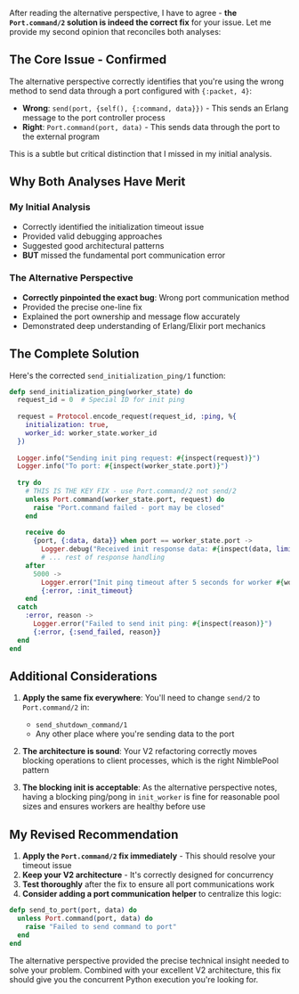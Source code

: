 After reading the alternative perspective, I have to agree - **the `Port.command/2` solution is indeed the correct fix** for your issue. Let me provide my second opinion that reconciles both analyses:

## The Core Issue - Confirmed

The alternative perspective correctly identifies that you're using the wrong method to send data through a port configured with `{:packet, 4}`:

- **Wrong**: `send(port, {self(), {:command, data}})` - This sends an Erlang message to the port controller process
- **Right**: `Port.command(port, data)` - This sends data through the port to the external program

This is a subtle but critical distinction that I missed in my initial analysis.

## Why Both Analyses Have Merit

### My Initial Analysis
- Correctly identified the initialization timeout issue
- Provided valid debugging approaches
- Suggested good architectural patterns
- **BUT** missed the fundamental port communication error

### The Alternative Perspective
- **Correctly pinpointed the exact bug**: Wrong port communication method
- Provided the precise one-line fix
- Explained the port ownership and message flow accurately
- Demonstrated deep understanding of Erlang/Elixir port mechanics

## The Complete Solution

Here's the corrected `send_initialization_ping/1` function:

```elixir
defp send_initialization_ping(worker_state) do
  request_id = 0  # Special ID for init ping
  
  request = Protocol.encode_request(request_id, :ping, %{
    initialization: true,
    worker_id: worker_state.worker_id
  })
  
  Logger.info("Sending init ping request: #{inspect(request)}")
  Logger.info("To port: #{inspect(worker_state.port)}")
  
  try do
    # THIS IS THE KEY FIX - use Port.command/2 not send/2
    unless Port.command(worker_state.port, request) do
      raise "Port.command failed - port may be closed"
    end
    
    receive do
      {port, {:data, data}} when port == worker_state.port ->
        Logger.debug("Received init response data: #{inspect(data, limit: :infinity)}")
        # ... rest of response handling
    after
      5000 ->
        Logger.error("Init ping timeout after 5 seconds for worker #{worker_state.worker_id}")
        {:error, :init_timeout}
    end
  catch
    :error, reason ->
      Logger.error("Failed to send init ping: #{inspect(reason)}")
      {:error, {:send_failed, reason}}
  end
end
```

## Additional Considerations

1. **Apply the same fix everywhere**: You'll need to change `send/2` to `Port.command/2` in:
   - `send_shutdown_command/1` 
   - Any other place where you're sending data to the port

2. **The architecture is sound**: Your V2 refactoring correctly moves blocking operations to client processes, which is the right NimblePool pattern

3. **The blocking init is acceptable**: As the alternative perspective notes, having a blocking ping/pong in `init_worker` is fine for reasonable pool sizes and ensures workers are healthy before use

## My Revised Recommendation

1. **Apply the `Port.command/2` fix immediately** - This should resolve your timeout issue
2. **Keep your V2 architecture** - It's correctly designed for concurrency
3. **Test thoroughly** after the fix to ensure all port communications work
4. **Consider adding a port communication helper** to centralize this logic:

```elixir
defp send_to_port(port, data) do
  unless Port.command(port, data) do
    raise "Failed to send command to port"
  end
end
```

The alternative perspective provided the precise technical insight needed to solve your problem. Combined with your excellent V2 architecture, this fix should give you the concurrent Python execution you're looking for.
